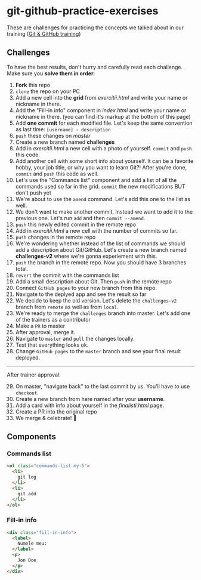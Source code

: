 # git-github-practice-exercises

These are challenges for practicing the concepts we talked about in our training (<a href="https://frontend.ro/evenimente/git-incepatori" rel="nofollow">Git & GitHub training</a>)

## Challenges

To have the best results, don't hurry and carefully read each challenge. Make sure you **solve them in order**:

1. **Fork** this repo
2. `clone` the repo on your PC
3. Add a new cell into the **grid** from *exercitii.html* and write your name or nickname in there.
4. Add the "Fill-in info" component in *index.html* and write your name or nickname in there. (you can find it's markup at the bottom of this page)
5. Add **one commit** for each modified file. Let's keep the same convention as last time: `[username] - description`
6. `push` these changes on *master*
7. Create a new branch named **challenges**
8. Add in *exercitii.html* a new cell with a photo of yourself. `commit` and `push` this code.
9. Add another cell with some short info about yourself. It can be a favorite hobby, your job title, or why you want to learn Git?! After you're done, `commit` and `push` this code as well.
10. Let's use the "Commands list" component and add a list of all the commands used so far in the grid. `commit` the new modifications BUT don't push yet
11. We're about to use the `amend` command. Let's add this one to the list as well.
12. We don't want to make another commit. Instead we want to add it to the previous one. Let's run `add` and then `commit --amend`.
13. `push` this newly edited commit in the remote repo
14. Add in *exercitii.html* a new cell with the number of commits so far.
15. `push` changes in the remote repo
16. We're wondering whether instead of the list of commands we should add a description about Git/GitHub. Let's create a new branch named **challenges-v2** where we're gonna experiement with this.
17. `push` the branch in the remote repo. Now you should have 3 branches total.
18. `revert` the commit with the commands list
19. Add a small description about Git. Then `push` in the remote repo
20. Connect `GitHub pages` to your new branch from this repo.
21. Navigate to the deplyed app and see the result so far
22. We decide to keep the old version. Let's delete the `challenges-v2` branch from `remote` as well as from `local`.
23. We're ready to merge the `challenges` branch into master. Let's add one of the trainers as a contributor
24. Make a `PR` to master
25. After approval, merge it.
26. Navigate to `master` and `pull` the changes locally.
27. Test that everything looks ok.
28. Change `GitHub pages` to the `master` branch and see your final result deployed.

---

After trainer approval:


29. On master, "navigate back" to the last commit by us. You'll have to use `checkout`.
30. Create a new branch from here named after your **username**.
31. Add a card with info about yourself in the *finalisti.html* page.
32. Create a PR into the original repo
33. We merge & celebrate! 🎉

## Components

### Commands list

```html
<ol class="commands-list my-5">
  <li>
    git log
  </li>
  <li>
    git add
  </li>
</ol>
```


### Fill-in info

```html
<div class="fill-in-info">
  <label>
    Numele meu:
  </label>
  <p>
    Jon Doe
  </p>
</div>
```